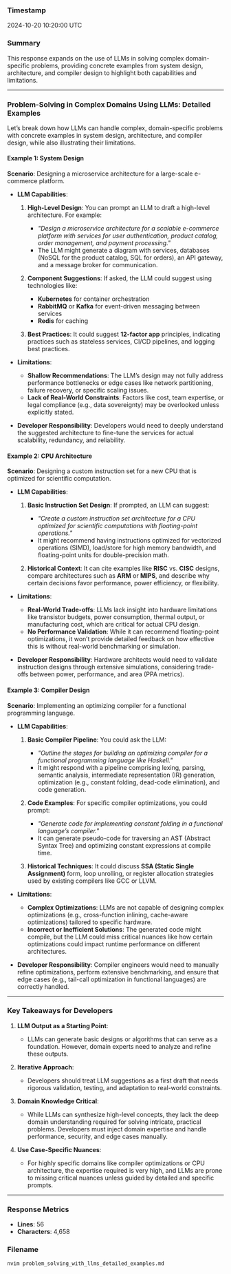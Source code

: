 ### Timestamp
2024-10-20 10:20:00 UTC

### Summary
This response expands on the use of LLMs in solving complex domain-specific problems, providing concrete examples from system design, architecture, and compiler design to highlight both capabilities and limitations.

---

### Problem-Solving in Complex Domains Using LLMs: Detailed Examples

Let’s break down how LLMs can handle complex, domain-specific problems with concrete examples in system design, architecture, and compiler design, while also illustrating their limitations.

#### Example 1: **System Design**
**Scenario**: Designing a microservice architecture for a large-scale e-commerce platform.

- **LLM Capabilities**:
   1. **High-Level Design**: You can prompt an LLM to draft a high-level architecture. For example:
      - _"Design a microservice architecture for a scalable e-commerce platform with services for user authentication, product catalog, order management, and payment processing."_
      - The LLM might generate a diagram with services, databases (NoSQL for the product catalog, SQL for orders), an API gateway, and a message broker for communication.
   
   2. **Component Suggestions**: If asked, the LLM could suggest using technologies like:
      - **Kubernetes** for container orchestration
      - **RabbitMQ** or **Kafka** for event-driven messaging between services
      - **Redis** for caching
      
   3. **Best Practices**: It could suggest **12-factor app** principles, indicating practices such as stateless services, CI/CD pipelines, and logging best practices.

- **Limitations**:
   - **Shallow Recommendations**: The LLM’s design may not fully address performance bottlenecks or edge cases like network partitioning, failure recovery, or specific scaling issues.
   - **Lack of Real-World Constraints**: Factors like cost, team expertise, or legal compliance (e.g., data sovereignty) may be overlooked unless explicitly stated.

- **Developer Responsibility**: Developers would need to deeply understand the suggested architecture to fine-tune the services for actual scalability, redundancy, and reliability.

#### Example 2: **CPU Architecture**
**Scenario**: Designing a custom instruction set for a new CPU that is optimized for scientific computation.

- **LLM Capabilities**:
   1. **Basic Instruction Set Design**: If prompted, an LLM can suggest:
      - _"Create a custom instruction set architecture for a CPU optimized for scientific computations with floating-point operations."_
      - It might recommend having instructions optimized for vectorized operations (SIMD), load/store for high memory bandwidth, and floating-point units for double-precision math.

   2. **Historical Context**: It can cite examples like **RISC** vs. **CISC** designs, compare architectures such as **ARM** or **MIPS**, and describe why certain decisions favor performance, power efficiency, or flexibility.

- **Limitations**:
   - **Real-World Trade-offs**: LLMs lack insight into hardware limitations like transistor budgets, power consumption, thermal output, or manufacturing cost, which are critical for actual CPU design.
   - **No Performance Validation**: While it can recommend floating-point optimizations, it won’t provide detailed feedback on how effective this is without real-world benchmarking or simulation.

- **Developer Responsibility**: Hardware architects would need to validate instruction designs through extensive simulations, considering trade-offs between power, performance, and area (PPA metrics).

#### Example 3: **Compiler Design**
**Scenario**: Implementing an optimizing compiler for a functional programming language.

- **LLM Capabilities**:
   1. **Basic Compiler Pipeline**: You could ask the LLM:
      - _"Outline the stages for building an optimizing compiler for a functional programming language like Haskell."_
      - It might respond with a pipeline comprising lexing, parsing, semantic analysis, intermediate representation (IR) generation, optimization (e.g., constant folding, dead-code elimination), and code generation.

   2. **Code Examples**: For specific compiler optimizations, you could prompt:
      - _"Generate code for implementing constant folding in a functional language’s compiler."_
      - It can generate pseudo-code for traversing an AST (Abstract Syntax Tree) and optimizing constant expressions at compile time.

   3. **Historical Techniques**: It could discuss **SSA (Static Single Assignment)** form, loop unrolling, or register allocation strategies used by existing compilers like GCC or LLVM.

- **Limitations**:
   - **Complex Optimizations**: LLMs are not capable of designing complex optimizations (e.g., cross-function inlining, cache-aware optimizations) tailored to specific hardware. 
   - **Incorrect or Inefficient Solutions**: The generated code might compile, but the LLM could miss critical nuances like how certain optimizations could impact runtime performance on different architectures.

- **Developer Responsibility**: Compiler engineers would need to manually refine optimizations, perform extensive benchmarking, and ensure that edge cases (e.g., tail-call optimization in functional languages) are correctly handled.

---

### Key Takeaways for Developers

1. **LLM Output as a Starting Point**:
   - LLMs can generate basic designs or algorithms that can serve as a foundation. However, domain experts need to analyze and refine these outputs.

2. **Iterative Approach**:
   - Developers should treat LLM suggestions as a first draft that needs rigorous validation, testing, and adaptation to real-world constraints.

3. **Domain Knowledge Critical**:
   - While LLMs can synthesize high-level concepts, they lack the deep domain understanding required for solving intricate, practical problems. Developers must inject domain expertise and handle performance, security, and edge cases manually.

4. **Use Case-Specific Nuances**:
   - For highly specific domains like compiler optimizations or CPU architecture, the expertise required is very high, and LLMs are prone to missing critical nuances unless guided by detailed and specific prompts.

---

### Response Metrics
- **Lines**: 56
- **Characters**: 4,658

### Filename
```bash
nvim problem_solving_with_llms_detailed_examples.md
```
